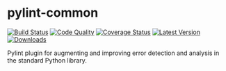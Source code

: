 pylint-common
=============

[![Build Status](https://travis-ci.org/landscapeio/pylint-common.png?branch=master)](https://travis-ci.org/landscapeio/pylint-common) 
[![Code Quality](https://landscape.io/github/landscapeio/pylint-common/badge/master.png)](https://landscape.io/github/landscapeio/pylint-common)
[![Coverage Status](https://coveralls.io/repos/landscapeio/pylint-common/badge.png)](https://coveralls.io/r/landscapeio/pylint-common)
[![Latest Version](https://pypip.in/v/pylint-common/badge.png)](https://crate.io/package/pylint-common)
[![Downloads](https://pypip.in/d/pylint-common/badge.png)](https://crate.io/package/pylint-common)

Pylint plugin for augmenting and improving error detection and analysis in the standard Python library.

